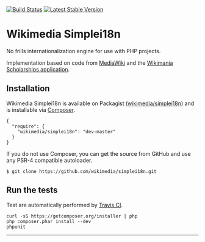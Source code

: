 [![Build Status](https://travis-ci.org/wikimedia/simplei18n.svg?branch=master)](https://travis-ci.org/wikimedia/simplei18n) [![Latest Stable Version](https://poser.pugx.org/wikimedia/simplei18n/v/stable.svg)](https://packagist.org/packages/wikimedia/simplei18n)

Wikimedia Simplei18n
====================

No frills internationalization engine for use with PHP projects.

Implementation based on code from [MediaWiki][] and the
[Wikimania Scholarships application][].


Installation
------------
Wikimedia Simplei18n is available on Packagist
([wikimedia/simplei18n][]) and is installable via [Composer][].

    {
      "require": {
        "wikimedia/simplei18n": "dev-master"
      }
    }

If you do not use Composer, you can get the source from GitHub and use any
PSR-4 compatible autoloader.

    $ git clone https://github.com/wikimedia/simplei18n.git


Run the tests
-------------
Test are automatically performed by [Travis CI][].

    curl -sS https://getcomposer.org/installer | php
    php composer.phar install --dev
    phpunit

---
[MediaWiki]: https://www.mediawiki.org/wiki/MediaWiki
[Wikimania Scholarships application]: https://www.mediawiki.org/wiki/Wikimania_Scholarships_app
[wikimedia/simplei18n]: https://packagist.org/packages/wikimedia/simplei18n
[Composer]: https://getcomposer.org
[Travis CI]: https://travis-ci.org
